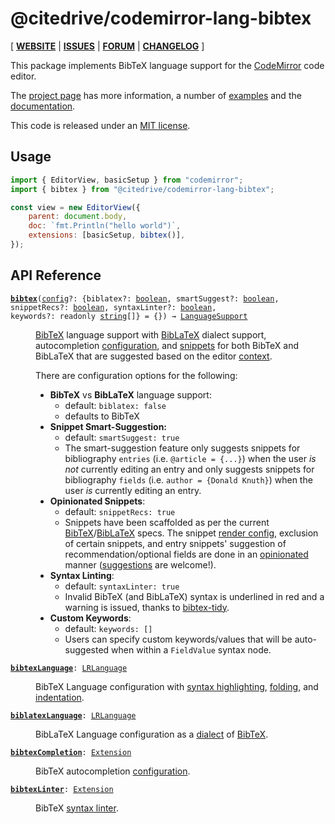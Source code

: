 <!-- NOTE: README.md is generated from src/README.md -->

# @citedrive/codemirror-lang-bibtex

[ [**WEBSITE**](https://codemirror.net/) | [**ISSUES**](https://github.com/citedrive/codemirror-lang-bibtex/issues) | [**FORUM**](https://discuss.codemirror.net/c/next/) | [**CHANGELOG**](https://github.com/citedrive/codemirror-lang-bibtex/releases) ]

This package implements BibTeX language support for the
[CodeMirror](https://codemirror.net/) code editor.

The [project page](https://codemirror.net/) has more information, a
number of [examples](https://codemirror.net/examples/) and the
[documentation](https://codemirror.net/docs/).

This code is released under an
[MIT license](https://github.com/citedrive/codemirror-lang-bibtex/tree/main/LICENSE).

## Usage

```javascript
import { EditorView, basicSetup } from "codemirror";
import { bibtex } from "@citedrive/codemirror-lang-bibtex";

const view = new EditorView({
    parent: document.body,
    doc: `fmt.Println("hello world")`,
    extensions: [basicSetup, bibtex()],
});
```

## API Reference

<dl>
<dt id="user-content-bibtex">
  <code><strong><a href="#user-content-bibtex">bibtex</a></strong>(<a id="user-content-bibtex^config" href="#user-content-bibtex^config">config</a>&#8288;?: {biblatex&#8288;?: <a href="https://developer.mozilla.org/en-US/docs/Web/JavaScript/Reference/Global_Objects/Boolean">boolean</a>, smartSuggest&#8288;?: <a href="https://developer.mozilla.org/en-US/docs/Web/JavaScript/Reference/Global_Objects/Boolean">boolean</a>, snippetRecs&#8288;?: <a href="https://developer.mozilla.org/en-US/docs/Web/JavaScript/Reference/Global_Objects/Boolean">boolean</a>, syntaxLinter&#8288;?: <a href="https://developer.mozilla.org/en-US/docs/Web/JavaScript/Reference/Global_Objects/Boolean">boolean</a>, keywords&#8288;?: readonly <a href="https://developer.mozilla.org/en-US/docs/Web/JavaScript/Reference/Global_Objects/String">string</a>[]} = {}) → <a href="https://codemirror.net/docs/ref#language.LanguageSupport">LanguageSupport</a></code></dt>

<dd><p><a href="#user-content-bibtexlanguage">BibTeX</a> language support with <a href="#user-content-biblatexlanguage">BibLaTeX</a> dialect support, autocompletion <a href="#user-content-bibtexcompletion">configuration</a>, and <a href="https://codemirror.net/docs/ref/#autocomplete.snippet">snippets</a> for both BibTeX and BibLaTeX that are suggested based on the editor <a href="https://codemirror.net/docs/ref/#autocomplete.CompletionContext">context</a>.</p>
<p>There are configuration options for the following:</p>
<ul>
<li><strong>BibTeX</strong> vs <strong>BibLaTeX</strong> language support:
<ul>
<li>default: <code>biblatex: false</code></li>
<li>defaults to BibTeX</li>
</ul>
</li>
<li><strong>Snippet Smart-Suggestion:</strong>
<ul>
<li>default: <code>smartSuggest: true</code></li>
<li>The smart-suggestion feature only suggests snippets for bibliography <code>entries</code> (i.e. <code>@article = {...}</code>) when the user <em>is not</em> currently editing an entry and only suggests snippets for bibliography <code>fields</code> (i.e. <code>author = {Donald Knuth}</code>) when the user <em>is</em> currently editing an entry.</li>
</ul>
</li>
<li><strong>Opinionated Snippets</strong>:
<ul>
<li>default: <code>snippetRecs: true</code></li>
<li>Snippets have been scaffolded as per the current <a href="https://ctan.org/ctan-ann/id/mailman.3109.1292253131.2307.ctan-ann@dante.de">BibTeX</a>/<a href="https://ctan.org/ctan-ann/id/mailman.404.1656879977.32352.ctan-ann@ctan.org">BibLaTeX</a> specs. The snippet <a href="https://codemirror.net/docs/ref/#autocomplete.CompletionSection">render config</a>, exclusion of certain snippets, and entry snippets' suggestion of recommendation/optional fields are done in an <a href="https://www.citedrive.com/en/blog/codemirror-bibtex-plugin">opinionated</a> manner (<a href="https://github.com/citedrive/codemirror-lang-bibtex/issues">suggestions</a> are welcome!).</li>
</ul>
</li>
<li><strong>Syntax Linting</strong>:
<ul>
<li>default: <code>syntaxLinter: true</code></li>
<li>Invalid BibTeX (and BibLaTeX) syntax is underlined in red and a warning is issued, thanks to <a href="https://github.com/flamingtempura/bibtex-tidy">bibtex-tidy</a>.</li>
</ul>
</li>
<li><strong>Custom Keywords</strong>:
<ul>
<li>default: <code>keywords: []</code></li>
<li>Users can specify custom keywords/values that will be auto-suggested when within a <code>FieldValue</code> syntax node.</li>
</ul>
</li>
</ul>
</dd>
<dt id="user-content-bibtexlanguage">
  <code><strong><a href="#user-content-bibtexlanguage">bibtexLanguage</a></strong>: <a href="https://codemirror.net/docs/ref#language.LRLanguage">LRLanguage</a></code></dt>

<dd><p>BibTeX Language configuration with <a href="https://codemirror.net/docs/ref/#language.syntaxHighlighting">syntax highlighting</a>, <a href="https://codemirror.net/docs/ref/#language.foldNodeProp">folding</a>, and <a href="https://codemirror.net/docs/ref/#language.indentNodeProp">indentation</a>.</p>
</dd>
<dt id="user-content-biblatexlanguage">
  <code><strong><a href="#user-content-biblatexlanguage">biblatexLanguage</a></strong>: <a href="https://codemirror.net/docs/ref#language.LRLanguage">LRLanguage</a></code></dt>

<dd><p>BibLaTeX Language configuration as a <a href="https://lezer.codemirror.net/docs/ref/#lr.ParserConfig.dialect">dialect</a> of <a href="#user-content-bibtexlanguage">BibTeX</a>.</p>
</dd>
<dt id="user-content-bibtexcompletion">
  <code><strong><a href="#user-content-bibtexcompletion">bibtexCompletion</a></strong>: <a href="https://codemirror.net/docs/ref#state.Extension">Extension</a></code></dt>

<dd><p>BibTeX autocompletion <a href="https://codemirror.net/docs/ref/#autocomplete.autocompletion%5Econfig">configuration</a>.</p>
</dd>
<dt id="user-content-bibtexlinter">
  <code><strong><a href="#user-content-bibtexlinter">bibtexLinter</a></strong>: <a href="https://codemirror.net/docs/ref#state.Extension">Extension</a></code></dt>

<dd><p>BibTeX <a href="https://codemirror.net/docs/ref/#lint.Diagnostic">syntax linter</a>.</p>
</dd>
</dl>
